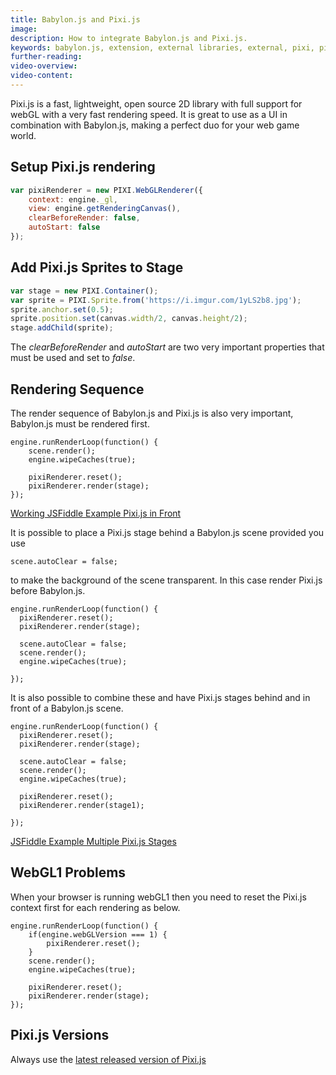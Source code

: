```yaml
---
title: Babylon.js and Pixi.js
image: 
description: How to integrate Babylon.js and Pixi.js.
keywords: babylon.js, extension, external libraries, external, pixi, pixi.js
further-reading:
video-overview:
video-content:
---
```


Pixi.js is a fast, lightweight, open source 2D library with full support for webGL with a very fast rendering speed. It is great to use as a UI in combination with Babylon.js, making a perfect duo for your web game world.

## Setup Pixi.js rendering
```javascript
var pixiRenderer = new PIXI.WebGLRenderer({
    context: engine._gl,
    view: engine.getRenderingCanvas(),
    clearBeforeRender: false,
    autoStart: false
});
```

## Add Pixi.js Sprites to Stage

```javascript
var stage = new PIXI.Container();
var sprite = PIXI.Sprite.from('https://i.imgur.com/1yLS2b8.jpg');
sprite.anchor.set(0.5);
sprite.position.set(canvas.width/2, canvas.height/2);
stage.addChild(sprite);

```
The *clearBeforeRender* and *autoStart* are two very important properties that must be used and set to *false*.

## Rendering Sequence
The render sequence of Babylon.js and Pixi.js is also very important, Babylon.js must be rendered first.

```
engine.runRenderLoop(function() {   
    scene.render();    	
    engine.wipeCaches(true);
  
    pixiRenderer.reset();
    pixiRenderer.render(stage);
});
```

[Working JSFiddle Example Pixi.js in Front](https://jsfiddle.net/y5q7Lb1v/40/)

It is possible to place a Pixi.js stage behind a Babylon.js scene provided you use

```
scene.autoClear = false;
```

to make the background of the scene transparent. In this case render Pixi.js before Babylon.js.

```
engine.runRenderLoop(function() {   
  pixiRenderer.reset();
  pixiRenderer.render(stage);
  
  scene.autoClear = false;
  scene.render();    	
  engine.wipeCaches(true);
   
});
```

It is also possible to combine these and have Pixi.js stages behind and in front of a Babylon.js scene.

```
engine.runRenderLoop(function() {   
  pixiRenderer.reset();
  pixiRenderer.render(stage);
  
  scene.autoClear = false;
  scene.render();    	
  engine.wipeCaches(true);
  
  pixiRenderer.reset();
  pixiRenderer.render(stage1);
 
});
```

[JSFiddle Example Multiple Pixi.js Stages](https://jsfiddle.net/y5q7Lb1v/42/)

## WebGL1 Problems


When your browser is running webGL1 then you need to reset the Pixi.js context first for each rendering as below.

```
engine.runRenderLoop(function() { 
    if(engine.webGLVersion === 1) {
        pixiRenderer.reset();
    }
    scene.render();    	
    engine.wipeCaches(true);
  
    pixiRenderer.reset();
    pixiRenderer.render(stage);
});
```


## Pixi.js Versions

Always use the [latest released version of Pixi.js](https://github.com/pixijs/pixi.js/releases)